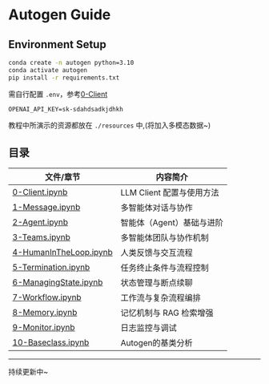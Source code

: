 # Autogen Guide

## Environment Setup

```cmd
conda create -n autogen python=3.10
conda activate autogen
pip install -r requirements.txt
```

需自行配置 `.env`，参考[0-Client](./0-Client.ipynb)

```
OPENAI_API_KEY=sk-sdahdsadkjdhkh
```

教程中所演示的资源都放在 `./resources` 中,(将加入多模态数据~)


## 目录

| 文件/章节                                 | 内容简介                                 |
|-------------------------------------------|------------------------------------------|
| [0-Client.ipynb](./0-Client.ipynb)        | LLM Client 配置与使用方法                |
| [1-Message.ipynb](./1-Messages.ipynb)          | 多智能体对话与协作                |
| [2-Agent.ipynb](./2-Agent.ipynb) | 智能体（Agent）基础与进阶                  |
| [3-Teams.ipynb](./3-Teams.ipynb)          | 多智能体团队与协作机制                   |
| [4-HumanInTheLoop.ipynb](./4-HumanInTheLoop.ipynb) | 人类反馈与交互流程                |
| [5-Termination.ipynb](./5-Termination.ipynb) | 任务终止条件与流程控制                |
| [6-ManagingState.ipynb](./6-ManagingState.ipynb) | 状态管理与断点续聊                  |
| [7-Workflow.ipynb](./7-Workflow.ipynb)    | 工作流与复杂流程编排                     |
| [8-Memory.ipynb](./8-Memory.ipynb)        | 记忆机制与 RAG 检索增强                  |
| [9-Monitor.ipynb](./9-Monitor.ipynb)      | 日志监控与调试                           |
| [10-Baseclass.ipynb](./10-Baseclass_for_custom.ipynb)      | Autogen的基类分析                           |

---
持续更新中~

